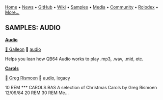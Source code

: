 [Home](https://qb64.com) • [News](../news.md) • [GitHub](../github.md) • [Wiki](../wiki.md) • [Samples](../samples.md) • [Media](../media.md) • [Community](../community.md) • [Rolodex](../rolodex.md) • [More...](../more.md)

## SAMPLES: AUDIO

**[Audio](audio/index.md)**

[🐝 Galleon](galleon.md) 🔗 [audio](audio.md)

Helps you lean how QB64 Audio works to play .mp3, .wav, .mid, etc.

**[Carols](carols/index.md)**

[🐝 Greg Rismoen](greg-rismoen.md) 🔗 [audio](audio.md), [legacy](legacy.md)

10 REM *** CAROLS.BAS   A selection of Christmas Carols by Greg Rismoen 12/09/84 20 REM 30 REM Me...

